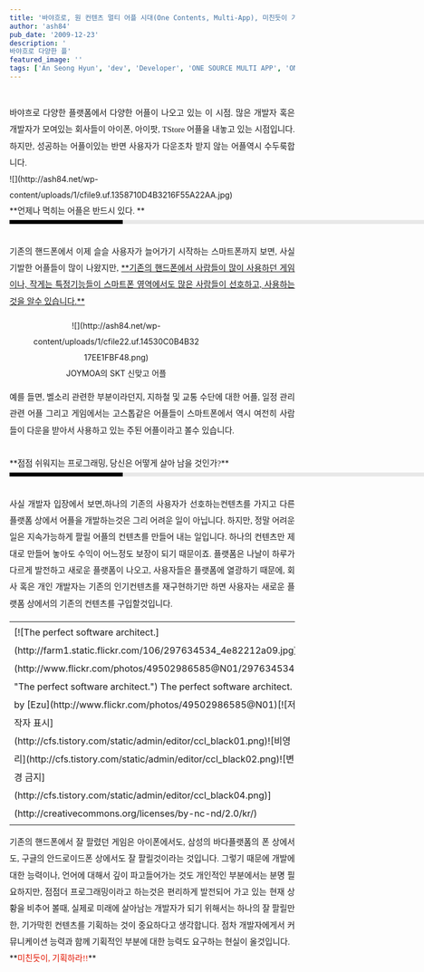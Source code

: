 ```yaml
---
title: '바야흐로, 원 컨텐츠 멀티 어플 시대(One Contents, Multi-App), 미친듯이 기획하라!!'
author: 'ash84'
pub_date: '2009-12-23'
description: '﻿
바야흐로 다양한 플'
featured_image: ''
tags: ['An Seong Hyun', 'dev', 'Developer', 'ONE SOURCE MULTI APP', 'ONE SOURCE MULTI APPLICATION', '개발자', '안성현', '어플', '원컨텐츠 멀티 앱', '컨텐츠', '컨텐츠 기획', '컨텐츠비스니스', '플랫폼']
---
```



<div style="text-align: justify; line-height: 2; "><span style="font-family: Dotum; ">﻿</span></div><div style="line-height: 2; "></div><div style="text-align: justify; line-height: 2; "><span style="font-size: 11pt; ">  
<span style="font-size: 11pt; "><span style="font-family: Dotum; ">바야흐로 다양한 플랫폼에서 다양한 어플이 나오고 있는 이 시점. 많은 개발자 혹은 개발자가 모여있는 회사들이 아이폰, 아이팟, TStore 어플을 내놓고 있는 시점입니다. 하지만, 성공하는 어플이있는 반면 사용자가 다운조차 받지 않는 어플역시 수두룩합니다. </span></span></span></div><div style="line-height: 2; "></div><div style="text-align: justify; line-height: 2; "></div><div style="line-height: 2; "></div><div style="text-align: justify; line-height: 2; ">![](http://ash84.net/wp-content/uploads/1/cfile9.uf.1358710D4B3216F55A22AA.jpg)</div><div style="line-height: 2; "></div><div style="text-align: justify; line-height: 2; "></div><div style="line-height: 2; "></div><div style="text-align: justify; line-height: 2; ">**<span style="font-size: 11pt; "><span style="font-size: 11pt; ">﻿</span></span><span style="font-family: Dotum; "><span style="font-size: 11pt; ">언제나 먹히는 어플은 반드시 있다. </span></span>**</div><div style="line-height: 2; "></div><div style="text-align: justify; line-height: 2; "><div><div style="BORDER-LEFT: #000000 200px solid; PADDING-BOTTOM: 3px; BACKGROUND-COLOR: #e8e8e8; PADDING-LEFT: 6px; WIDTH: 690px; PADDING-RIGHT: 6px; FONT: bold 1pt/1 나눔고딕, Sans-serif; MARGIN-BOTTOM: 10px; HEIGHT: 1px; COLOR: #fff; PADDING-TOP: 3px"><span style="FONT-SIZE: 11pt"><span style="FONT-SIZE: 10pt"><span style="FONT-SIZE: 11pt"><span style="FONT-SIZE: 10pt"><span style="FONT-SIZE: 10pt"><span style="FONT-FAMILY: Batang"><span style="FONT-SIZE: 11pt"><span style="FONT-SIZE: 1pt"></span></span></span></span></span></span></span></span></div><div style="LINE-HEIGHT: 1.7"><span style="FONT-FAMILY: Dotum"><font color="#474747"><span style="font-size: 11pt; "><span style="font-family: Dotum; ">﻿</span></span></font><span style="FONT-SIZE: 10pt"><font color="#474747"><span style="font-size: 11pt; "><span style="font-family: Dotum; ">﻿</span></span></font><span style="FONT-FAMILY: Dotum"><font color="#474747"><span style="font-size: 11pt; "><span style="font-family: Dotum; ">﻿</span></span></font><span style="FONT-SIZE: 10pt"><font color="#474747"><span style="font-size: 11pt; "><span style="font-family: Dotum; ">﻿</span></span></font></span></span></span></span></div></div></div><div style="line-height: 2; "></div><div style="text-align: justify; line-height: 2; "><span style="font-size: 11pt; "><span style="font-family: Dotum; ">  
 기존의 핸드폰에서 이제 슬슬 사용자가 늘어가기 시작하는 스마트폰까지 보면, 사실 기발한 어플들이 많이 나왔지만, </span></span><span class="Apple-style-span" style="text-decoration: underline;">**<span style="font-size: 11pt; "><span style="font-family: Dotum; ">기존의 핸드폰에서 사람들이 많이 사용하던 게임이나, 작게는 특정기능들이 스마트폰 영역에서도 많은 사람들이 선호하고, 사용하는 것을 알수 있습니다.</span></span>**</span></div><div style="line-height: 2; "></div><div style="text-align: justify; line-height: 2; "></div><div style="line-height: 2; "></div><div style="text-align: center; line-height: 2; "><figure class="wp-caption align" style="width: 297px">![](http://ash84.net/wp-content/uploads/1/cfile22.uf.14530C0B4B3217EE1FBF48.png)<figcaption class="wp-caption-text">JOYMOA의 SKT 신맞고 어플</figcaption></figure></div><div style="line-height: 2; "></div><div style="text-align: justify; line-height: 2; "></div><div style="line-height: 2; "></div><div style="text-align: justify; line-height: 2; "><span style="font-size: 11pt; "><span style="font-family: Dotum; ">예를 들면, 벨소리 관련한 부분이라던지, 지하철 및 교통 수단에 대한 어플, 일정 관리 관련 어플 그리고 게임에서는 고스톱같은 어플들이 스마트폰에서 역시 여전히 사람들이 다운을 받아서 사용하고 있는 주된 어플이라고 볼수 있습니다.</span></span></div><div style="line-height: 2; "></div><div style="text-align: justify; line-height: 2; "></div><div style="line-height: 2; "></div><div style="text-align: justify; line-height: 2; "><span style="font-size: 11pt; "><span style="font-family: Dotum; ">  
  </span></span></div><div style="line-height: 2; "></div><div style="text-align: justify; line-height: 2; ">**<span style="font-size: 11pt; "><span style="font-family: Dotum; ">점점 쉬워지는 프로그래밍, 당신은 어떻게 살아 남을 것인가?</span></span>**</div><div style="line-height: 2; "></div><div style="text-align: justify; line-height: 2; "><div><div style="BORDER-LEFT: #000000 200px solid; PADDING-BOTTOM: 3px; BACKGROUND-COLOR: #e8e8e8; PADDING-LEFT: 6px; WIDTH: 690px; PADDING-RIGHT: 6px; FONT: bold 1pt/1 나눔고딕, Sans-serif; MARGIN-BOTTOM: 10px; HEIGHT: 1px; COLOR: #fff; PADDING-TOP: 3px"><span style="FONT-SIZE: 11pt"><span style="FONT-SIZE: 10pt"><span style="FONT-SIZE: 11pt"><span style="FONT-SIZE: 10pt"><span style="FONT-SIZE: 10pt"><span style="FONT-FAMILY: Batang"><span style="FONT-SIZE: 11pt"><span style="FONT-SIZE: 1pt"></span></span></span></span></span></span></span></span></div><div style="LINE-HEIGHT: 1.7"><span style="FONT-FAMILY: Dotum"><font color="#474747"><span style="font-size: 11pt; "><span style="font-family: Dotum; ">﻿</span></span></font><span style="FONT-SIZE: 10pt"><font color="#474747"><span style="font-size: 11pt; "><span style="font-family: Dotum; ">﻿</span></span></font><span style="FONT-FAMILY: Dotum"><font color="#474747"><span style="font-size: 11pt; "><span style="font-family: Dotum; ">﻿</span></span></font><span style="FONT-SIZE: 10pt"><font color="#474747"><span style="font-size: 11pt; "><span style="font-family: Dotum; ">﻿ </span></span></font></span></span></span></span></div></div></div><div style="line-height: 2; "></div><div style="text-align: justify; line-height: 2; "><span style="font-size: 11pt; "><span style="font-family: Dotum; ">  
 사실 개발자 입장에서 보면,하나의 기존의 사용자가 선호하는컨텐츠를 가지고 다른 플랫폼 상에서 어플을 개발하는것은 그리 어려운 일이 아닙니다. 하지만, 정말 어려운일은 지속가능하게 팔릴 어플의 컨텐츠를 만들어 내는 일입니다. 하나의 컨텐츠만 제대로 만들어 놓아도 수익이 어느정도 보장이 되기 때문이죠. 플랫폼은 나날이 하루가 다르게 발전하고 새로운 플랫폼이 나오고, 사용자들은 플랫폼에 열광하기 때문에, 회사 혹은 개인 개발자는 기존의 인기컨텐츠를 재구현하기만 하면 사용자는 새로운 플랫폼 상에서의 기존의 컨텐츠를 구입할것입니다. </span></span></div><div style="line-height: 2; "></div><div style="text-align: justify; line-height: 2; "><font class="Apple-style-span" face="Dotum, gulim, tahoma, sans-serif" size="4"><span class="Apple-style-span" style="font-size: 15px; line-height: 22px;">  
</span></font></div><div style="line-height: 2; "></div><div style="text-align: justify; line-height: 2; "></div><div style="line-height: 2; "></div><table class="flickrImgSearch" style="line-height: 2; "><tbody><tr><td>[![The perfect software architect.](http://farm1.static.flickr.com/106/297634534_4e82212a09.jpg)](http://www.flickr.com/photos/49502986585@N01/297634534 "The perfect software architect.")  
<span>The perfect software architect. by [Ezu](http://www.flickr.com/photos/49502986585@N01)</span>[![저작자 표시](http://cfs.tistory.com/static/admin/editor/ccl_black01.png)![비영리](http://cfs.tistory.com/static/admin/editor/ccl_black02.png)![변경 금지](http://cfs.tistory.com/static/admin/editor/ccl_black04.png)](http://creativecommons.org/licenses/by-nc-nd/2.0/kr/)</td></tr></tbody></table><div style="line-height: 2; "></div><div style="text-align: justify; line-height: 2; "></div><div style="line-height: 2; "></div><div style="text-align: justify; line-height: 2; "></div><div style="line-height: 2; "></div><div style="text-align: justify; line-height: 2; "><span style="font-size: 11pt; "><span style="font-family: Dotum; ">기존의 핸드폰에서 잘 팔렸던 게임은 아이폰에서도, 삼성의 바다플랫폼의 폰 상에서도, 구글의 안드로이드폰 상에서도 잘 팔릴것이라는 것입니다. 그렇기 때문에 개발에 대한 능력이나, 언어에 대해서 깊이 파고들어가는 것도 개인적인 부분에서는 분명 필요하지만, 점점더 프로그래밍이라고 하는것은 편리하게 발전되어 가고 있는 현재 상황을 비추어 볼때, 실제로 미래에 살아남는 개발자가 되기 위해서는 하나의 잘 팔릴만한, 기가막힌 컨텐츠를 기획하는 것이 중요하다고 생각합니다. 점차 개발자에게서 커뮤니케이션 능력과 함께 기획적인 부분에 대한 능력도 요구하는 현실이 올것입니다. </span></span></div><div style="line-height: 2; "></div><div style="text-align: justify; line-height: 2; "></div><div style="text-align: justify; line-height: 2; ">**<font class="Apple-style-span" color="#E31600"><span style="font-size: 11pt; "><span style="font-family: Dotum; ">미친듯이, 기획하라!!</span></span></font>**</div>


